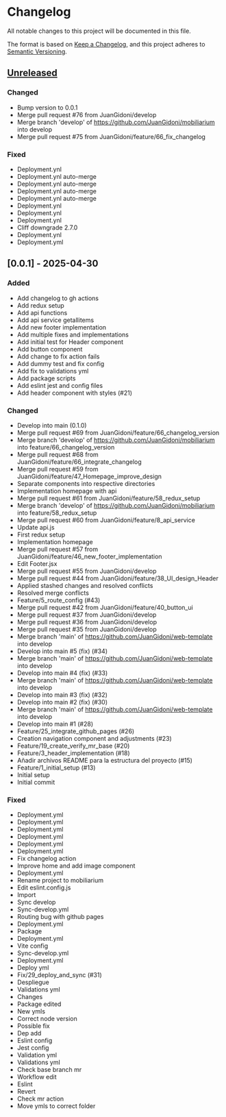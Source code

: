 # Changelog

All notable changes to this project will be documented in this file.

The format is based on [Keep a Changelog](https://keepachangelog.com/en/1.0.0/),
and this project adheres to [Semantic Versioning](https://semver.org/spec/v2.0.0.html).

## [Unreleased]

### Changed

- Bump version to 0.0.1
- Merge pull request #76 from JuanGidoni/develop
- Merge branch 'develop' of https://github.com/JuanGidoni/mobiliarium into develop
- Merge pull request #75 from JuanGidoni/feature/66_fix_changelog

### Fixed

- Deployment.ynl
- Deployment.ynl auto-merge
- Deployment.ynl auto-merge
- Deployment.ynl auto-merge
- Deployment.ynl auto-merge
- Deployment.ynl
- Deployment.ynl
- Deployment.ynl
- Cliff downgrade 2.7.0
- Deployment.ynl
- Deployment.yml

## [0.0.1] - 2025-04-30

### Added

- Add changelog to gh actions
- Add redux setup
- Add api functions
- Add api service getallitems
- Add new footer implementation
- Add multiple fixes and implementations
- Add initial test for Header component
- Add button component
- Add change to fix action fails
- Add dummy test and fix config
- Add fix to validations yml
- Add package scripts
- Add eslint jest and config files
- Add header component with styles (#21)

### Changed

- Develop into main (0.1.0)
- Merge pull request #69 from JuanGidoni/feature/66_changelog_version
- Merge branch 'develop' of https://github.com/JuanGidoni/mobiliarium into feature/66_changelog_version
- Merge pull request #68 from JuanGidoni/feature/66_integrate_changelog
- Merge pull request #59 from JuanGidoni/feature/47_Homepage_improve_design
- Separate components into respective directories
- Implementation homepage with api
- Merge pull request #61 from JuanGidoni/feature/58_redux_setup
- Merge branch 'develop' of https://github.com/JuanGidoni/mobiliarium into feature/58_redux_setup
- Merge pull request #60 from JuanGidoni/feature/8_api_service
- Update api.js
- First redux setup
- Implementation homepage
- Merge pull request #57 from JuanGidoni/feature/46_new_footer_implementation
- Edit Footer.jsx
- Merge pull request #55 from JuanGidoni/develop
- Merge pull request #44 from JuanGidoni/feature/38_UI_design_Header
- Applied stashed changes and resolved conflicts
- Resolved merge conflicts
- Feature/5_route_config (#43)
- Merge pull request #42 from JuanGidoni/feature/40_button_ui
- Merge pull request #37 from JuanGidoni/develop
- Merge pull request #36 from JuanGidoni/develop
- Merge pull request #35 from JuanGidoni/develop
- Merge branch 'main' of https://github.com/JuanGidoni/web-template into develop
- Develop into main #5 (fix) (#34)
- Merge branch 'main' of https://github.com/JuanGidoni/web-template into develop
- Develop into main #4 (fix) (#33)
- Merge branch 'main' of https://github.com/JuanGidoni/web-template into develop
- Develop into main #3 (fix) (#32)
- Develop into main #2 (fix) (#30)
- Merge branch 'main' of https://github.com/JuanGidoni/web-template into develop
- Develop into main #1 (#28)
- Feature/25_integrate_github_pages (#26)
- Creation navigation component and adjustments (#23)
- Feature/19_create_verify_mr_base (#20)
- Feature/3_header_implementation (#18)
- Añadir archivos README para la estructura del proyecto (#15)
- Feature/1_initial_setup (#13)
- Initial setup
- Initial commit

### Fixed

- Deployment.yml
- Deployment.yml
- Deployment.yml
- Deployment.yml
- Deployment.yml
- Deployment.yml
- Fix changelog action
- Improve home and add image component
- Deployment.yml
- Rename project to mobiliarium
- Edit eslint.config.js
- Import
- Sync develop
- Sync-develop.yml
- Routing bug with github pages
- Deployment.yml
- Package
- Deployment.yml
- Vite config
- Sync-develop.yml
- Deployment.yml
- Deploy yml
- Fix/29_deploy_and_sync (#31)
- Despliegue
- Validations yml
- Changes
- Package edited
- New ymls
- Correct node version
- Possible fix
- Dep add
- Eslint config
- Jest config
- Validation yml
- Validations yml
- Check base branch mr
- Workflow edit
- Eslint
- Revert
- Check mr action
- Move ymls to correct folder

[unreleased]: https://github.com/JuanGidoni/mobiliarium/compare/v0.0.1..HEAD

<!-- generated by git-cliff -->
